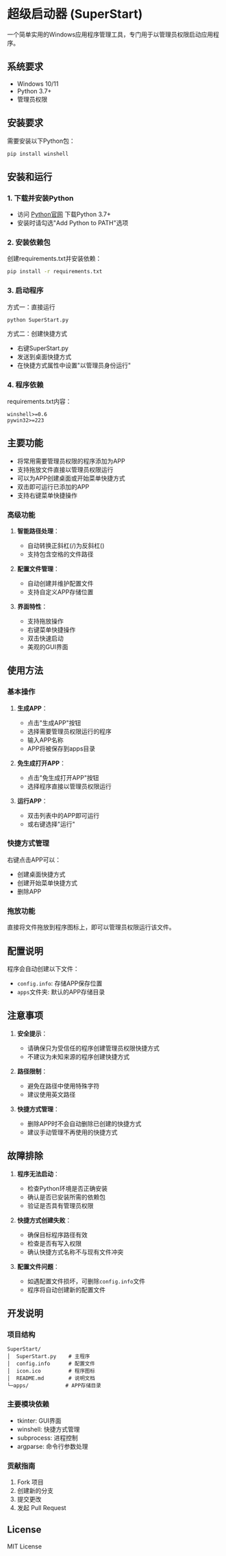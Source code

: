 # 超级启动器 (SuperStart)

一个简单实用的Windows应用程序管理工具，专门用于以管理员权限启动应用程序。

## 系统要求

- Windows 10/11
- Python 3.7+
- 管理员权限

## 安装要求

需要安装以下Python包：
```bash
pip install winshell
```

## 安装和运行

### 1. 下载并安装Python
- 访问 [Python官网](https://www.python.org/downloads/) 下载Python 3.7+
- 安装时请勾选"Add Python to PATH"选项

### 2. 安装依赖包
创建requirements.txt并安装依赖：
```bash
pip install -r requirements.txt
```

### 3. 启动程序
方式一：直接运行
```bash
python SuperStart.py
```

方式二：创建快捷方式
- 右键SuperStart.py
- 发送到桌面快捷方式
- 在快捷方式属性中设置"以管理员身份运行"

### 4. 程序依赖
requirements.txt内容：
```
winshell>=0.6
pywin32>=223
```

## 主要功能

- 将常用需要管理员权限的程序添加为APP
- 支持拖放文件直接以管理员权限运行
- 可以为APP创建桌面或开始菜单快捷方式
- 双击即可运行已添加的APP
- 支持右键菜单快捷操作

### 高级功能

1. **智能路径处理**：
   - 自动转换正斜杠(/)为反斜杠(\)
   - 支持包含空格的文件路径

2. **配置文件管理**：
   - 自动创建并维护配置文件
   - 支持自定义APP存储位置

3. **界面特性**：
   - 支持拖放操作
   - 右键菜单快捷操作
   - 双击快速启动
   - 美观的GUI界面

## 使用方法

### 基本操作

1. **生成APP**：
   - 点击"生成APP"按钮
   - 选择需要管理员权限运行的程序
   - 输入APP名称
   - APP将被保存到apps目录

2. **免生成打开APP**：
   - 点击"免生成打开APP"按钮
   - 选择程序直接以管理员权限运行

3. **运行APP**：
   - 双击列表中的APP即可运行
   - 或右键选择"运行"

### 快捷方式管理

右键点击APP可以：
- 创建桌面快捷方式
- 创建开始菜单快捷方式
- 删除APP

### 拖放功能

直接将文件拖放到程序图标上，即可以管理员权限运行该文件。

## 配置说明

程序会自动创建以下文件：
- `config.info`: 存储APP保存位置
- `apps`文件夹: 默认的APP存储目录

## 注意事项

1. **安全提示**：
   - 请确保只为受信任的程序创建管理员权限快捷方式
   - 不建议为未知来源的程序创建快捷方式

2. **路径限制**：
   - 避免在路径中使用特殊字符
   - 建议使用英文路径

3. **快捷方式管理**：
   - 删除APP时不会自动删除已创建的快捷方式
   - 建议手动管理不再使用的快捷方式

## 故障排除

1. **程序无法启动**：
   - 检查Python环境是否正确安装
   - 确认是否已安装所需的依赖包
   - 验证是否具有管理员权限

2. **快捷方式创建失败**：
   - 确保目标程序路径有效
   - 检查是否有写入权限
   - 确认快捷方式名称不与现有文件冲突

3. **配置文件问题**：
   - 如遇配置文件损坏，可删除`config.info`文件
   - 程序将自动创建新的配置文件

## 开发说明

### 项目结构
```
SuperStart/
│  SuperStart.py    # 主程序
│  config.info      # 配置文件
│  icon.ico         # 程序图标
│  README.md        # 说明文档
└─apps/            # APP存储目录
```

### 主要模块依赖
- tkinter: GUI界面
- winshell: 快捷方式管理
- subprocess: 进程控制
- argparse: 命令行参数处理

### 贡献指南
1. Fork 项目
2. 创建新的分支
3. 提交更改
4. 发起 Pull Request

## License

MIT License
